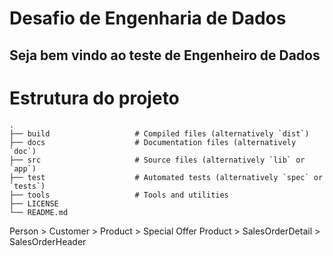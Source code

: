 # Desafio de Engenharia de Dados

## Seja bem vindo ao teste de Engenheiro de Dados

<h1>Estrutura do projeto</h1>

    .
    ├── build                   # Compiled files (alternatively `dist`)
    ├── docs                    # Documentation files (alternatively `doc`)
    ├── src                     # Source files (alternatively `lib` or `app`)
    ├── test                    # Automated tests (alternatively `spec` or `tests`)
    ├── tools                   # Tools and utilities
    ├── LICENSE
    └── README.md

 
Person > Customer > Product > Special Offer Product > SalesOrderDetail > SalesOrderHeader

